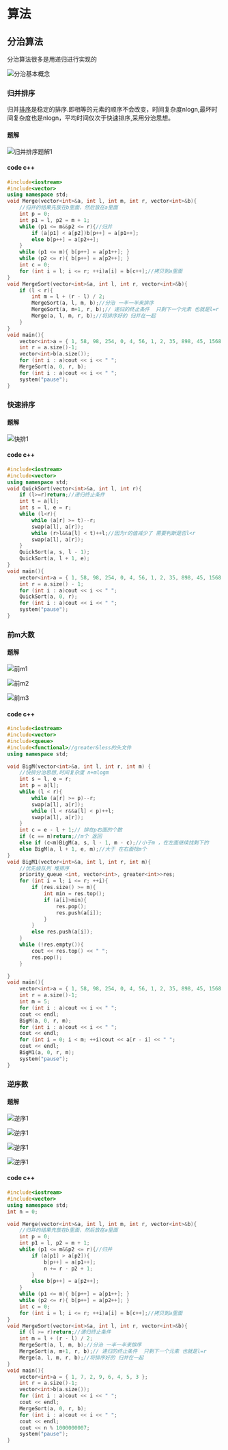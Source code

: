 # 算法

## 分治算法

分治算法很多是用递归进行实现的

![分治基本概念](https://github.com/sspkuxuan/algorithm_study/raw/master/fenzhi/1.png)

### 归并排序

归并[排序](https://baike.baidu.com/item/排序)是稳定的排序.即相等的元素的顺序不会改变，时间复杂度nlogn,最坏时间复杂度也是nlogn，平均时间仅次于快速排序,采用分治思想。

#### 题解

![归并排序题解1](https://github.com/sspkuxuan/algorithm_study/raw/master/fenzhi/guibing1.png)

#### code c++

```c++
#include<iostream>
#include<vector>
using namespace std;
void Merge(vector<int>&a, int l, int m, int r, vector<int>&b){
	//归并的结果先放在b里面，然后放在a里面
	int p = 0;
	int p1 = l, p2 = m + 1;
	while (p1 <= m&&p2 <= r){//归并
		if (a[p1] < a[p2])b[p++] = a[p1++];
		else b[p++] = a[p2++];
	}
	while (p1 <= m){ b[p++] = a[p1++]; }
	while (p2 <= r){ b[p++] = a[p2++]; }
	int c = 0;
	for (int i = l; i <= r; ++i)a[i] = b[c++];//拷贝到a里面
}
void MergeSort(vector<int>&a, int l, int r, vector<int>&b){
	if (l < r){
		int m = l + (r - l) / 2;
		MergeSort(a, l, m, b);//分治 一半一半来排序
		MergeSort(a, m+1, r, b);// 递归的终止条件  只剩下一个元素 也就是l=r
		Merge(a, l, m, r, b);//将排序好的 归并在一起
	}
}
void main(){
	vector<int>a = { 1, 58, 98, 254, 0, 4, 56, 1, 2, 35, 898, 45, 1568, 335, 5 };
	int r = a.size()-1;
	vector<int>b(a.size());
	for (int i : a)cout << i << " ";
	MergeSort(a, 0, r, b);
	for (int i : a)cout << i << " ";
	system("pause");
}
```

### 快速排序

#### 题解

![快排1](https://github.com/sspkuxuan/algorithm_study/raw/master/fenzhi/kuaipai.png)

#### code c++

```c++
#include<iostream>
#include<vector>
using namespace std;
void QuickSort(vector<int>&a, int l, int r){
	if (l>=r)return;//递归终止条件
	int t = a[l];
	int s = l, e = r;
	while (l<r){
		while (a[r] >= t)--r;
		swap(a[l], a[r]);
		while (r>l&&a[l] < t)++l;//因为r的值减少了 需要判断是否l<r
		swap(a[l], a[r]);
	}
	QuickSort(a, s, l - 1);
	QuickSort(a, l + 1, e);
}
void main(){
	vector<int>a = { 1, 58, 98, 254, 0, 4, 56, 1, 2, 35, 898, 45, 1568, 335, 5 };
	int r = a.size() - 1;
	for (int i : a)cout << i << " ";
	QuickSort(a, 0, r);
	for (int i : a)cout << i << " ";
	system("pause");
}
```



### 前m大数

#### 题解

![前m1](https://github.com/sspkuxuan/algorithm_study/raw/master/fenzhi/qianmdashu1.png)

![前m2](https://github.com/sspkuxuan/algorithm_study/raw/master/fenzhi/qianmdashu2.png)

![前m3](https://github.com/sspkuxuan/algorithm_study/raw/master/fenzhi/qianmdashu3.png)



#### code c++

```c++
#include<iostream>
#include<vector>
#include<queue>
#include<functional>//greater&less的头文件
using namespace std;

void BigM(vector<int>&a, int l, int r, int m) {
	//快排分治思想,时间复杂度 n+mlogm
	int s = l, e = r;
	int p = a[l];
	while (l < r){
		while (a[r] >= p)--r;
		swap(a[l], a[r]);
		while (l < r&&a[l] < p)++l;
		swap(a[l], a[r]);
	}
	int c = e - l + 1;// 排在p右面的个数 
	if (c == m)return;//m个 返回
	else if (c<m)BigM(a, s, l - 1, m - c);//小于m ，在左面继续找剩下的
	else BigM(a, l + 1, e, m);//大于 在右面找m个
}
void BigM1(vector<int>&a, int l, int r, int m){
	//优先级队列 堆排序
	priority_queue <int, vector<int>, greater<int>>res;
	for (int i = l; i <= r; ++i){
		if (res.size() >= m){
			int min = res.top();
			if (a[i]>min){ 
				res.pop();
				res.push(a[i]);
			}
		}
		else res.push(a[i]);
	}
	while (!res.empty()){
		cout << res.top() << " ";
		res.pop();
	}

}
void main(){
	vector<int>a = { 1, 58, 98, 254, 0, 4, 56, 1, 2, 35, 898, 45, 1568, 335, 5 };
	int r = a.size()-1;
	int m = 5;
	for (int i : a)cout << i << " ";
	cout << endl;
	BigM(a, 0, r, m);
	for (int i : a)cout << i << " ";
	cout << endl;
	for (int i = 0; i < m; ++i)cout << a[r - i] << " ";
	cout << endl;
	BigM1(a, 0, r, m);
	system("pause");
}
```

### 逆序数

#### 题解

![逆序1](https://github.com/sspkuxuan/algorithm_study/raw/master/fenzhi/nixu1.png)

![逆序1](https://github.com/sspkuxuan/algorithm_study/raw/master/fenzhi/nixu2.png)

![逆序1](https://github.com/sspkuxuan/algorithm_study/raw/master/fenzhi/nixu3.png)

![逆序1](https://github.com/sspkuxuan/algorithm_study/raw/master/fenzhi/nixu4.png)

#### code c++

```c++
#include<iostream>
#include<vector>
using namespace std;
int n = 0;

void Merge(vector<int>&a, int l, int m, int r, vector<int>&b){
	//归并的结果先放在b里面，然后放在a里面
	int p = 0;
	int p1 = l, p2 = m + 1;
	while (p1 <= m&&p2 <= r){//归并
		if (a[p1] > a[p2]){
			b[p++] = a[p1++]; 		
			n += r - p2 + 1;
		}
		else b[p++] = a[p2++]; 
	}
	while (p1 <= m){ b[p++] = a[p1++]; }
	while (p2 <= r){ b[p++] = a[p2++]; }
	int c = 0;
	for (int i = l; i <= r; ++i)a[i] = b[c++];//拷贝到a里面
}
void MergeSort(vector<int>&a, int l, int r, vector<int>&b){
	if (l >= r)return;//递归终止条件
	int m = l + (r - l) / 2;
	MergeSort(a, l, m, b);//分治 一半一半来排序
	MergeSort(a, m+1, r, b);// 递归的终止条件  只剩下一个元素 也就是l=r
	Merge(a, l, m, r, b);//将排序好的 归并在一起
}
void main(){
	vector<int>a = { 1, 7, 2, 9, 6, 4, 5, 3 };
	int r = a.size()-1;
	vector<int>b(a.size());
	for (int i : a)cout << i << " ";
	cout << endl;
	MergeSort(a, 0, r, b);
	for (int i : a)cout << i << " ";
	cout << endl;
	cout << n % 1000000007;
	system("pause");
}
```


